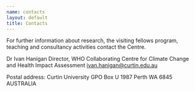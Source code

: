 ```yaml
---
name: contacts
layout: default
title: Contacts
---
```


For further information about research, the visiting fellows program, teaching and consultancy activities contact the Centre.

Dr Ivan Hanigan
Director, WHO Collaborating Centre for Climate Change and Health Impact Assessment
ivan.hanigan@curtin.edu.au



Postal address:
Curtin University
GPO Box U 1987
Perth WA 6845
AUSTRALIA
